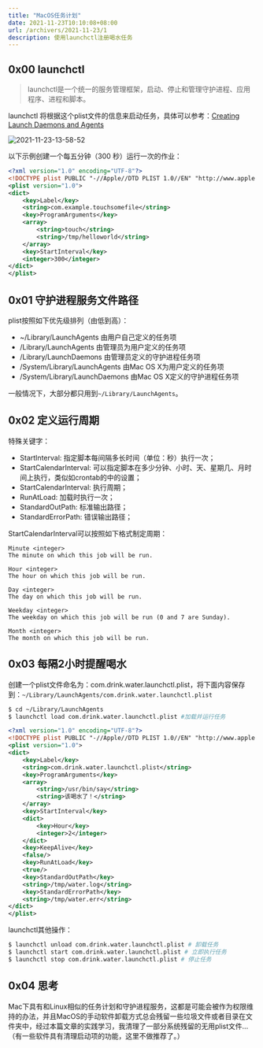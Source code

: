 ```yaml
---
title: "MacOS任务计划"
date: 2021-11-23T10:10:08+08:00
url: /archivers/2021-11-23/1
description: 使用launchctl注册喝水任务
---
```


## 0x00 launchctl

> launchctl是一个统一的服务管理框架，启动、停止和管理守护进程、应用程序、进程和脚本。

launchctl 将根据这个plist文件的信息来启动任务，具体可以参考：[Creating Launch Daemons and Agents](https://developer.apple.com/library/archive/documentation/MacOSX/Conceptual/BPSystemStartup/Chapters/CreatingLaunchdJobs.html)

![2021-11-23-13-58-52](https://images.payloads.online/bcdcab96-4f5f-11ec-87b3-00d861bf4abb.png)

以下示例创建一个每五分钟（300 秒）运行一次的作业：


```xml
<?xml version="1.0" encoding="UTF-8"?>
<!DOCTYPE plist PUBLIC "-//Apple//DTD PLIST 1.0//EN" "http://www.apple.com/DTDs/PropertyList-1.0.dtd">
<plist version="1.0">
<dict>
    <key>Label</key>
    <string>com.example.touchsomefile</string>
    <key>ProgramArguments</key>
    <array>
        <string>touch</string>
        <string>/tmp/helloworld</string>
    </array>
    <key>StartInterval</key>
    <integer>300</integer>
</dict>
</plist>
```

## 0x01 守护进程服务文件路径

plist按照如下优先级排列（由低到高）：

* ~/Library/LaunchAgents 由用户自己定义的任务项
* /Library/LaunchAgents 由管理员为用户定义的任务项
* /Library/LaunchDaemons 由管理员定义的守护进程任务项
* /System/Library/LaunchAgents 由Mac OS X为用户定义的任务项
* /System/Library/LaunchDaemons 由Mac OS X定义的守护进程任务项

一般情况下，大部分都只用到`~/Library/LaunchAgents`。

## 0x02 定义运行周期

特殊关键字：
* StartInterval: 指定脚本每间隔多长时间（单位：秒）执行一次；
* StartCalendarInterval: 可以指定脚本在多少分钟、小时、天、星期几、月时间上执行，类似如crontab的中的设置；
* StartCalendarInterval: 执行周期；
* RunAtLoad: 加载时执行一次；
* StandardOutPath: 标准输出路径；
* StandardErrorPath: 错误输出路径；

StartCalendarInterval可以按照如下格式制定周期：

```
Minute <integer>
The minute on which this job will be run.

Hour <integer>
The hour on which this job will be run.

Day <integer>
The day on which this job will be run.

Weekday <integer>
The weekday on which this job will be run (0 and 7 are Sunday).

Month <integer>
The month on which this job will be run.
```

## 0x03 每隔2小时提醒喝水

创建一个plist文件命名为：com.drink.water.launchctl.plist，将下面内容保存到：`~/Library/LaunchAgents/com.drink.water.launchctl.plist`

```bash
$ cd ~/Library/LaunchAgents
$ launchctl load com.drink.water.launchctl.plist #加载并运行任务
```

```xml
<?xml version="1.0" encoding="UTF-8"?>
<!DOCTYPE plist PUBLIC "-//Apple//DTD PLIST 1.0//EN" "http://www.apple.com/DTDs/PropertyList-1.0.dtd">
<plist version="1.0">
<dict>
    <key>Label</key>
    <string>com.drink.water.launchctl.plist</string>
    <key>ProgramArguments</key>
    <array>
        <string>/usr/bin/say</string>
        <string>该喝水了！</string>
    </array>
    <key>StartInterval</key>
    <dict>
        <key>Hour</key>
        <integer>2</integer>
    </dict>
    <key>KeepAlive</key>
    <false/>
    <key>RunAtLoad</key>
    <true/>
    <key>StandardOutPath</key>
    <string>/tmp/water.log</string>
    <key>StandardErrorPath</key>
    <string>/tmp/water.err</string>
</dict>
</plist>
```

launchctl其他操作：

```bash
$ launchctl unload com.drink.water.launchctl.plist # 卸载任务
$ launchctl start com.drink.water.launchctl.plist # 立即执行任务
$ launchctl stop com.drink.water.launchctl.plist # 停止任务
```

## 0x04 思考

Mac下具有和Linux相似的任务计划和守护进程服务，这都是可能会被作为权限维持的办法，并且MacOS的手动软件卸载方式总会残留一些垃圾文件或者目录在文件夹中，经过本篇文章的实践学习，我清理了一部分系统残留的无用plist文件...（有一些软件具有清理启动项的功能，这里不做推荐了。）